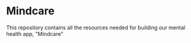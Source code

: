 # Mindcare
This repository contains all the resources needed for building our mental health app, "Mindcare" 

